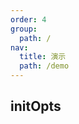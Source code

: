 ```yaml
---
order: 4
group:
  path: /
nav:
  title: 演示
  path: /demo
---
```


## initOpts

<code src="../examples/initOpts.tsx" />
